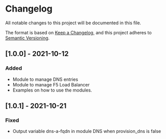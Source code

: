 # Changelog
All notable changes to this project will be documented in this file.

The format is based on [Keep a Changelog](https://keepachangelog.com/en/1.0.0/),
and this project adheres to [Semantic Versioning](https://semver.org/spec/v2.0.0.html).

## [1.0.0] - 2021-10-12
### Added
- Module to manage DNS entries
- Module to manage F5 Load Balancer
- Examples on how to use the modules.
## [1.0.1] - 2021-10-21
### Fixed
- Output variable dns-a-fqdn in module DNS when provision_dns is false